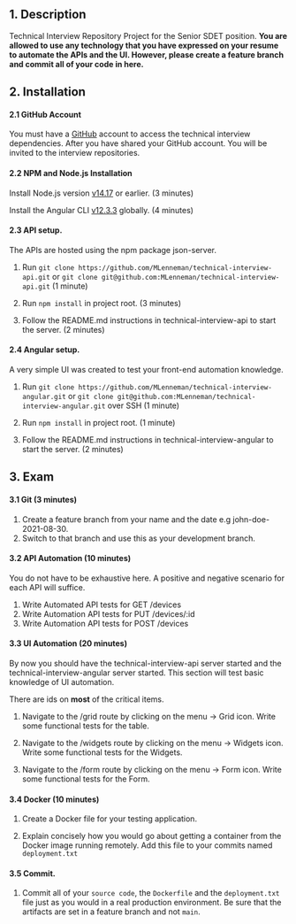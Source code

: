 ## 1. Description
Technical Interview Repository Project for the Senior SDET position. __You are allowed
to use any technology that you have expressed on your resume to automate the APIs
and the UI. However, please create a feature branch and commit all of your code in here.__

## 2. Installation

#### 2.1 GitHub Account

You must have a [GitHub](https://github.com/) account to access the technical interview dependencies. After you
have shared your GitHub account. You will be invited to
the interview repositories.

#### 2.2 NPM and Node.js Installation

Install Node.js version [v14.17](https://nodejs.org/en/download/) or earlier. (3 minutes)

Install the Angular CLI [v12.3.3](https://www.npmjs.com/package/@angular/cli) globally. (4 minutes)

#### 2.3 API setup.

The APIs are hosted using the npm package json-server.

1. Run ```git clone https://github.com/MLenneman/technical-interview-api.git``` or ```git clone git@github.com:MLenneman/technical-interview-api.git``` (1 minute)

2. Run ```npm install``` in project root. (3 minutes)

3. Follow the README.md instructions in technical-interview-api to start the server. (2 minutes)

#### 2.4 Angular setup.

A very simple UI was created to test your front-end automation knowledge.

1. Run ```git clone https://github.com/MLenneman/technical-interview-angular.git``` or ```git clone git@github.com:MLenneman/technical-interview-angular.git``` over SSH (1 minute)

2. Run ```npm install``` in project root. (1 minute)

3. Follow the README.md instructions in technical-interview-angular to start the server. (2 minutes)

## 3. Exam

#### 3.1 Git (3 minutes)

1. Create a feature branch from your name and the date e.g john-doe-2021-08-30.
2. Switch to that branch and use this as your development branch.

#### 3.2 API Automation (10 minutes)

You do not have to be exhaustive here. A positive and negative scenario for each API will suffice.

1. Write Automated API tests for GET /devices
2. Write Automation API tests for PUT /devices/:id
3. Write Automation API tests for POST /devices

#### 3.3 UI Automation (20 minutes)

By now you should have the technical-interview-api server started and the technical-interview-angular server started. This section will test basic knowledge of UI automation.

There are ids on __most__ of the critical items.

1. Navigate to the /grid route by clicking on the menu -> Grid icon. Write some functional tests for the table.

2. Navigate to the /widgets route by clicking on the menu -> Widgets icon. Write some functional tests for the Widgets.

3. Navigate to the /form route by clicking on the menu -> Form icon. Write some functional tests for the Form.

#### 3.4 Docker (10 minutes)

1. Create a Docker file for your testing application.

2. Explain concisely how you would go about getting a container from the Docker image running remotely. Add this file to your commits named ```deployment.txt```

#### 3.5 Commit.

1. Commit all of your ```source code```, the ```Dockerfile``` and the ```deployment.txt``` file just as you would in a real production environment. Be sure that the artifacts are
   set in a feature branch and not ```main```.

